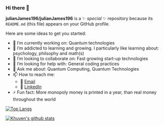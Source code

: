 ### Hi there 👋

**julianJames196/julianJames196** is a ✨ _special_ ✨ repository because its `README.md` (this file) appears on your GitHub profile.

Here are some ideas to get you started:

- 🔭 I’m currently working on: Quantum technologies
- 🌱 I’m addicted to learning and growing. I particularly like learning about: psychology, philsophy and math(s)
- 👯 I’m looking to collaborate on: Fast growing start-up technologies
- 🤔 I’m looking for help with: General coding practices
- 💬 Ask me about: Quantum Computing, Quantum Technologies
- 📫 How to reach me:
    - :incoming_envelope: [Email](mailto:julian.james196@gmail.com)
    - :office: [LinkedIn](https://www.linkedin.com/in/julian-james1/)
- ⚡ Fun fact: More monopoly money is printed in a year, than real money throughout the world

[![Top Langs](https://github-readme-stats.vercel.app/api/top-langs/?username=julianJames196)](https://github.com/julianJames196/github-readme-stats)

[![Khuyen's github stats](https://github-readme-stats.vercel.app/api?username=julianJames196&count_private=true&show_icons=true&theme=radical&hide_rank=false)](https://github.com/julianJames196/github-readme-stats)

